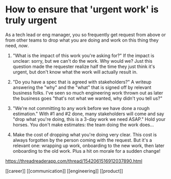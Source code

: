 # How to ensure that 'urgent work' is truly urgent

As a tech lead or eng manager, you so frequently get request from above or from other teams to drop what you are doing and work on this thing they need, *now*.

1. "What is the impact of this work you're asking for?"
If the impact is unclear: sorry, but we can't do the work. Why would we? Just this question made the requester realize half the time they just think it's urgent, but don't know what the work will actually result in.

2. "Do you have a spec that is agreed with stakeholders?"
A writeup answering the "why" and the "what" that is signed off by relevant business folks. I've seen so much engineering work thrown out as later the business goes "that's not what we wanted, why didn't you tell us?"

3. "We're not committing to any work before we have done a rough estimation."
With #1 and #2 done, many stakeholders will come and say "drop what you're doing, this is a 3-day work we need ASAP." Hold your horses. You don't make estimates: the team doing the work does...

4. Make the cost of dropping what you're doing very clear.
This cost is always forgotten by the person coming with the request. But it's a relevant one: wrapping up work, onboarding to the new work, then later onboarding to the old work. Plus a hit on morale for a sudden change!

https://threadreaderapp.com/thread/1542061516912037890.html

[[career]]
[[communication]]
[[engineering]]
[[product]]